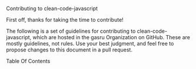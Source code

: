 Contributing to clean-code-javascript

First off, thanks for taking the time to contribute!

The following is a set of guidelines for contributing to clean-code-javascript, which are hosted in the gasru Organization on GitHub. These are mostly guidelines, not rules. Use your best judgment, and feel free to propose changes to this document in a pull request.

Table Of Contents
